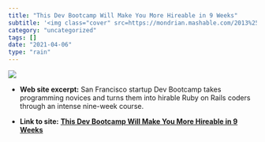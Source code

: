 ```yaml
---
title: "This Dev Bootcamp Will Make You More Hireable in 9 Weeks"
subtitle: '<img class="cover" src=https://mondrian.mashable.com/2013%252F02%252F19%252Fe5%252FDevBootcamp.1b034...'
category: "uncategorized"
tags: []
date: "2021-04-06"
type: "rain"
---
```

<img class="cover" src=https://mondrian.mashable.com/2013%252F02%252F19%252Fe5%252FDevBootcamp.1b034.jpg%252F205x115__filters%253Aquality%252880%2529.jpg>



* **Web site excerpt:** San Francisco startup Dev Bootcamp takes programming novices and turns them into hirable Ruby on Rails coders through an intense nine-week course.

* **Link to site:** **[This Dev Bootcamp Will Make You More Hireable in 9 Weeks](http://mashable.com/2012/12/13/dev-bootcamp)**